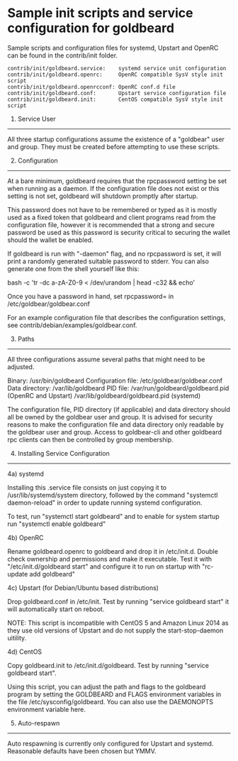 Sample init scripts and service configuration for goldbeard
==========================================================

Sample scripts and configuration files for systemd, Upstart and OpenRC
can be found in the contrib/init folder.

    contrib/init/goldbeard.service:    systemd service unit configuration
    contrib/init/goldbeard.openrc:     OpenRC compatible SysV style init script
    contrib/init/goldbeard.openrcconf: OpenRC conf.d file
    contrib/init/goldbeard.conf:       Upstart service configuration file
    contrib/init/goldbeard.init:       CentOS compatible SysV style init script

1. Service User
---------------------------------

All three startup configurations assume the existence of a "goldbear" user
and group.  They must be created before attempting to use these scripts.

2. Configuration
---------------------------------

At a bare minimum, goldbeard requires that the rpcpassword setting be set
when running as a daemon.  If the configuration file does not exist or this
setting is not set, goldbeard will shutdown promptly after startup.

This password does not have to be remembered or typed as it is mostly used
as a fixed token that goldbeard and client programs read from the configuration
file, however it is recommended that a strong and secure password be used
as this password is security critical to securing the wallet should the
wallet be enabled.

If goldbeard is run with "-daemon" flag, and no rpcpassword is set, it will
print a randomly generated suitable password to stderr.  You can also
generate one from the shell yourself like this:

bash -c 'tr -dc a-zA-Z0-9 < /dev/urandom | head -c32 && echo'

Once you have a password in hand, set rpcpassword= in /etc/goldbear/goldbear.conf

For an example configuration file that describes the configuration settings,
see contrib/debian/examples/goldbear.conf.

3. Paths
---------------------------------

All three configurations assume several paths that might need to be adjusted.

Binary:              /usr/bin/goldbeard
Configuration file:  /etc/goldbear/goldbear.conf
Data directory:      /var/lib/goldbeard
PID file:            /var/run/goldbeard/goldbeard.pid (OpenRC and Upstart)
                     /var/lib/goldbeard/goldbeard.pid (systemd)

The configuration file, PID directory (if applicable) and data directory
should all be owned by the goldbear user and group.  It is advised for security
reasons to make the configuration file and data directory only readable by the
goldbear user and group.  Access to goldbear-cli and other goldbeard rpc clients
can then be controlled by group membership.

4. Installing Service Configuration
-----------------------------------

4a) systemd

Installing this .service file consists on just copying it to
/usr/lib/systemd/system directory, followed by the command
"systemctl daemon-reload" in order to update running systemd configuration.

To test, run "systemctl start goldbeard" and to enable for system startup run
"systemctl enable goldbeard"

4b) OpenRC

Rename goldbeard.openrc to goldbeard and drop it in /etc/init.d.  Double
check ownership and permissions and make it executable.  Test it with
"/etc/init.d/goldbeard start" and configure it to run on startup with
"rc-update add goldbeard"

4c) Upstart (for Debian/Ubuntu based distributions)

Drop goldbeard.conf in /etc/init.  Test by running "service goldbeard start"
it will automatically start on reboot.

NOTE: This script is incompatible with CentOS 5 and Amazon Linux 2014 as they
use old versions of Upstart and do not supply the start-stop-daemon uitility.

4d) CentOS

Copy goldbeard.init to /etc/init.d/goldbeard. Test by running "service goldbeard start".

Using this script, you can adjust the path and flags to the goldbeard program by
setting the GOLDBEARD and FLAGS environment variables in the file
/etc/sysconfig/goldbeard. You can also use the DAEMONOPTS environment variable here.

5. Auto-respawn
-----------------------------------

Auto respawning is currently only configured for Upstart and systemd.
Reasonable defaults have been chosen but YMMV.
